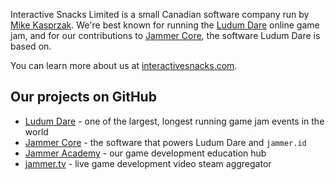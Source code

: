 Interactive Snacks Limited is a small Canadian software company run by [Mike Kasprzak](https://github.com/mikekasprzak). We're best known for running the [Ludum Dare](https://ludumdare.com) online game jam, and for our contributions to [Jammer Core](https://github.com/JammerCore), the software Ludum Dare is based on.

You can learn more about us at [interactivesnacks.com](https://interactivesnacks.com).

## Our projects on GitHub
* [Ludum Dare](https://github.com/LudumDare) - one of the largest, longest running game jam events in the world
* [Jammer Core](https://github.com/JammerCore) - the software that powers Ludum Dare and `jammer.id`
* [Jammer Academy](https://github.com/JammerAcademy) - our game development education hub
* [jammer.tv](https://github.com/jammer-tv/) - live game development video steam aggregator 
